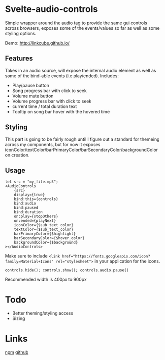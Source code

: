 # Svelte-audio-controls

Simple wrapper around the audio tag to provide the same gui controls across browsers, exposes some of the events/values so far as well as some styling options.

Demo: http://linkcube.github.io/

## Features

Takes in an audio source, will expose the internal audio element as well as some of the bind-able events (i.e play/ended).
Includes:
- Play/pause button
- Song progress bar with click to seek
- Volume mute button
- Volume progress bar with click to seek
- current time / total duration text
- Tooltip on song bar hover with the hovered time

## Styling

This part is going to be fairly rough until I figure out a standard for themeing across my components, but for now it exposes iconColor/textColor/barPrimaryColor/barSecondaryColor/backgroundColor on creation.

## Usage

```
let src = "my_file.mp3";
<AudioControls
	{src}
	display={true}
	bind:this={controls}
	bind:audio
	bind:paused
	bind:duration
	on:play={stopOthers}
	on:ended={playNext}
	iconColor={$sub_text_color}
	textColor={$sub_text_color}
	barPrimaryColor={$highlight}
	barSecondaryColor={$hover_color}
	backgroundColor={$background}
></AudioControls>
```

Make sure to include `<link href="https://fonts.googleapis.com/icon?family=Material+Icons" rel="stylesheet">` in your application for the icons.

`controls.hide(); controls.show(); controls.audio.pause()`

Recommended width is 400px to 900px

# Todo

- Better theming/styling access
- Sizing

# Links
[npm](https://www.npmjs.com/package/svelte-audio-controls)
[github](https://github.com/Linkcube/svelte-audio-controls)
